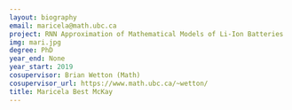 ```yaml
---
layout: biography
email: maricela@math.ubc.ca
project: RNN Approximation of Mathematical Models of Li-Ion Batteries
img: mari.jpg
degree: PhD
year_end: None
year_start: 2019
cosupervisor: Brian Wetton (Math)
cosupervisor_url: https://www.math.ubc.ca/~wetton/
title: Maricela Best McKay
---
```

